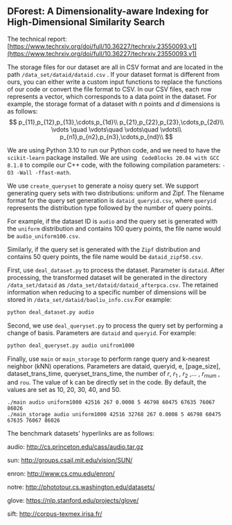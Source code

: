 ## DForest: A Dimensionality-aware Indexing for High-Dimensional Similarity Search

The technical report: [https://www.techrxiv.org/doi/full/10.36227/techrxiv.23550093.v1](https://www.techrxiv.org/doi/full/10.36227/techrxiv.23550093.v1)

The storage files for our dataset are all in CSV format and are located in the path `/data_set/dataid/dataid.csv` . If your dataset format is different from ours, you can either write a custom input functions to replace the functions of our code or convert the file format to CSV. In our CSV files, each row represents a vector, which corresponds to a data point in the dataset. For example, the storage format of a dataset with $n$ points and $d$ dimensions is as follows:
$$
p_{11},p_{12},p_{13},\cdots,p_{1d}\\
p_{21},p_{22},p_{23},\cdots,p_{2d}\\
\vdots \quad \vdots\quad \vdots\quad  \vdots\\
p_{n1},p_{n2},p_{n3},\cdots,p_{nd}\\
$$


We are using Python 3.10 to run our Python code, and we need to have the `scikit-learn` package installed. We are using ` CodeBlocks 20.04 with GCC 8.1.0` to compile our C++ code, with the following compilation parameters: `-O3 -Wall -ffast-math`.

We use `create_queryset` to generate a noisy query set. We support generating query sets with two distributions: uniform and Zipf. The filename format for the query set generation is `dataid_queryid.csv`, where `queryid` represents the distribution type followed by the number of query points.

For example, if the dataset ID is `audio` and the query set is generated with the `uniform` distribution and contains 100 query points, the file name would be `audio_uniform100.csv`.

Similarly, if the query set is generated with the `Zipf` distribution and contains 50 query points, the file name would be `dataid_zipf50.csv`.

First, use `deal_dataset.py` to process the dataset. Parameter is `dataid`. After processing, the transformed dataset will be generated in the directory `/data_set/dataid` as `/data_set/dataid/dataid_afterpca.csv`. The retained information when reducing to a specific number of dimensions will be stored in `/data_set/dataid/baoliu_info.csv`.For example:

```bash
python deal_dataset.py audio
```

Second, we use `deal_queryset.py` to process the query set by performing a change of basis. Parameters are `dataid` and `queryid`. For example:

```bash
python deal_queryset.py audio unifrom1000
```

Finally, use `main` or `main_storage` to perform range query and k-nearest neighbor (kNN) operations. Parameters are dataid, queryid, e, [page_size], dataset_trans_time, queryset_trans_time, the number of $r$, $r_1$ , $r_2$ ,... , $r_{rnum}$ , and `rou`. The value of k can be directly set in the code. By default, the values are set as 10, 20, 30, 40, and 50.

```
./main audio uniform1000 42516 267 0.0008 5 46798 60475 67635 76067 86026
./main_storage audio uniform1000 42516 32768 267 0.0008 5 46798 60475 67635 76067 86026
```



The benchmark datasets' hyperlinks are as follows:

audio: http://cs.princeton.edu/cass/audio.tar.gz

sun: http://groups.csail.mit.edu/vision/SUN/

enron: http://www.cs.cmu.edu/enron/

notre: http://phototour.cs.washington.edu/datasets/

glove: https://nlp.stanford.edu/projects/glove/

sift: http://corpus-texmex.irisa.fr/
